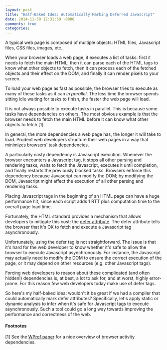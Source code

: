 ```yaml
---
layout: post
title: "Half-Baked Idea: Automatically Marking Deferred Javascript"
date: 2014-11-30 12:31:59 -0800
comments: true
categories: 
---
```


A typical web page is composed of multiple objects: HTML files, Javascript
files, CSS files, images, etc..

When your browser loads a web page, it executes a list of tasks:
first it needs to fetch the main HTML, then it can parse each of the
HTML tags to know what other objects to
fetch, then it can process each of the fetched objects and their effect on the
DOM, and finally it can render pixels to your screen.

To load your web page as fast as possible, the browser tries to execute as
many of these tasks as it can *in parallel*. The less time the browser
spends sitting idle waiting for tasks to finish, the faster the web page
will load.

It is not always possible to execute tasks in parallel. This is
because some tasks have dependencies on others. The most obvious example
is that the browser needs to fetch the main HTML before it can know
what other objects to fetch [1].

In general, the more dependencies a web page has,
the longer it will take to load. Prudent web developers structure their web
pages in a way that minimizes browsers' task dependencies.

A particularly nasty dependency is Javascript execution. Whenever the browser
encounters a Javascript tag, it stops all other parsing and rendering tasks, waits to fetch the
Javascript, executes it until completion, and finally restarts the previously
blocked tasks. Browsers enforce this dependency because Javascript can modify the DOM;
by modifying the DOM, Javascript might affect the execution of all other
parsing and rendering tasks.

Placing Javascript tags in the beginning of an HTML page can have a huge
performance hit, since each script adds 1 RTT plus computation time
to the overall page load time.

Fortunately, the HTML standard provides a mechanism that allows developers to mitigate this
cost: the [defer attribute](https://www.w3schools.com/tags/att_script_defer.asp). The defer attribute tells the browser
that it's OK to fetch and execute a Javascript tag asynchronously.

Unfortunately, using the defer tag is not straightforward. The issue is
that it's hard for the web developer to know whether it's safe to allow the browser to execute Javascript asynchronously.
For instance, the Javascript may actually need to modify the DOM to ensure the correct execution of the page, or it
may depend on other resources (e.g. other Javascript tags).

Forcing web developers to reason about these complicated (and often hidden!)
dependencies is, at best, a lot to ask for, and at worst, highly error-prone.
For this reason few web developers today make use of defer tags.

So here's my half-baked idea: wouldn't it be great if we had a compiler that
could automatically mark defer attributes? Specifically, let's apply static
or dynamic analysis to infer when it's safe for Javascript
tags to execute asynchronously. Such a tool could go a long way towards improving the
performance and correctness of the web.

#### Footnotes

[1] See the [WProf paper](https://www.usenix.org/system/files/conference/nsdi13/nsdi13-final177.pdf) for a nice overview of browser activity dependencies.
